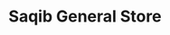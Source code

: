---
title: "Saqib General Store"
url: /karachi/saqib-general-store-narayan-temker-rd-usmanabad/
shop: general
---
